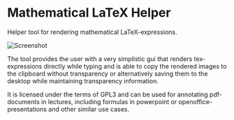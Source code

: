# Mathematical LaTeX Helper

Helper tool for rendering  mathematical LaTeX-expressions. 

![Screenshot](http://moritzf.de/resources/Werkzeugsammlung/latexhelper-screenshot.png)

The tool provides the user with a very simplistic gui that renders tex-expressions directly while typing and is able to copy the rendered images to the clipboard without transparency or alternatively saving them to the desktop while maintaining transparency information.

It is licensed under the terms of GPL3 and can be used for annotating pdf-documents in lectures, including formulas in powerpoint or openoffice-presentations and other similar use cases.
